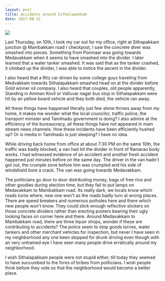 ```yaml
---
layout: post
title: Accidents around Sithalapakkam
date: 2017-08-12
---
```


![](https://upload.wikimedia.org/wikipedia/commons/thumb/8/85/Sunrise_in_Sithalapakkam.JPG/1920px-Sunrise_in_Sithalapakkam.JPG)

Last Thursday, on 10th, I took my car out for my office, right at Sithapakkam junction @ Mambakkam road / checkpost, I saw the concrete diver was smashed into pieces. Something from Ponmaar was going towards Medavakkam when it seems to have smashed into the divider. I later learned that a water tanker smashed. It was said that as the tanker crashed, it climbed up the divider, I was able to notice the ascent in the divider.

I also heard that a Ritz car driven by some college guys traveling from Medvakkam towards Sithalapakkam smashed head on at the divider before Gold winner oil company. I also heard that couples, old people apparently, Standing in Amman Kovil or Valluvar nagar bus stop in Sithalapakkam were hit by an yellow board vehicle and they both died, the vehicle ran away.

All these things have happened literally just few stone throws away from my home, it makes me wonder what the local councilor, traffic police, the transport minister and Tamilnadu government is doing? I also admire at the efficiency of the bureaucracy, all these things have not appeared in main stream news channels. How these incidents have been efficiently hushed up? Or is media in Tamilnadu is just sleeping? I have no idea.

While driving back home from office at about 7:30 PM on the same 10th, the traffic was badly blocked, a van had hit the divider in front of Ramarao body works. I had witnessed evidence of an accident and another fresh accident happened just minutes before on the same day. The driver in the van hadn't got out, the crumple zone before him was crumpled and his side of windshield bore a crack. The van was going towards Medavakkam.

The politicians go door to door distributing money, bags of free rice and other goodies during election time, but they fail to put lamps on Medavakkam to Mambakkam road. Its really dark, we locals know which roads turns where, new one won't as the roads badly turn at wrong places. There are speed breakers and numerous potholes here and there which new people won't know. They could stick enough reflective stickers on those concrete dividers rather than erecting posters bearing their ugly looking faces on corner here and there. Around Medavakkam to Mambakkam road, there are three liquor shops, wonder if these are contributing to accidents? The police seem to stop goods lorries, water tankers and other merchant vehicles for inspection, but never I have seen in my neighborhood any one been stopped for drunk driving even though with an very untrained eye I have seen many people drive erratically around my neighborhood.


I wish Sithalapakkam people were not stupid either, till today they seemed to have succumbed to the fores of bribes from politicians. I wish people think before they vote so that the neighborhood would become a better place.
